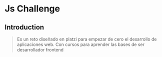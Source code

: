 # Js Challenge

## Introduction

> Es un reto diseñado en platzi para empezar de cero el desarrollo de aplicaciones web. Con cursos para aprender las bases de ser desarrollador frontend
